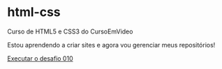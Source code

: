 # html-css

Curso de HTML5 e CSS3 do CursoEmVideo

Estou aprendendo a criar sites e agora vou gerenciar meus repositórios!

<a href="https://iagobuenoo.github.io/html-css/desafios/d010/index.html">Executar o desafio 010</a>
